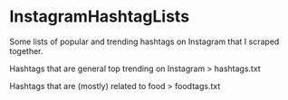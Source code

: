 # InstagramHashtagLists
Some lists of popular and trending hashtags on Instagram that I scraped together.

Hashtags that are general top trending on Instagram > hashtags.txt

Hashtags that are (mostly) related to food > foodtags.txt
